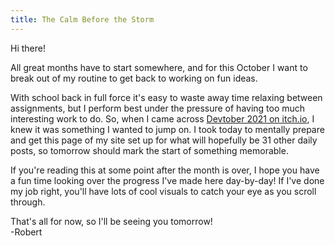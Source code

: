 ```yaml
---
title: The Calm Before the Storm
---
```


Hi there!

All great months have to start somewhere, and for this October I want to break out of my routine to get back to working on fun ideas.  

With school back in full force it's easy to waste away time relaxing between assignments, but I perform best under the pressure of having too much interesting work to do. So, when I came across [Devtober 2021 on itch.io](https://itch.io/jam/devtober-2021), I knew it was something I wanted to jump on. I took today to mentally prepare and get this page of my site set up for what will hopefully be 31 other daily posts, so tomorrow should mark the start of something memorable.  

If you're reading this at some point after the month is over, I hope you have a fun time looking over the progress I've made here day-by-day! If I've done my job right, you'll have lots of cool visuals to catch your eye as you scroll through.

That's all for now, so I'll be seeing you tomorrow!  
-Robert
